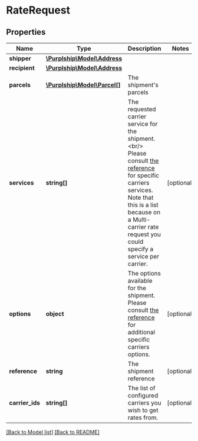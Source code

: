 # RateRequest

## Properties
Name | Type | Description | Notes
------------ | ------------- | ------------- | -------------
**shipper** | [**\Purplship\Model\Address**](Address.md) |  | 
**recipient** | [**\Purplship\Model\Address**](Address.md) |  | 
**parcels** | [**\Purplship\Model\Parcel[]**](Parcel.md) | The shipment&#x27;s parcels | 
**services** | **string[]** | The requested carrier service for the shipment.&lt;br/&gt; Please consult [the reference](#operation/all_references) for specific carriers services.  Note that this is a list because on a Multi-carrier rate request you could specify a service per carrier. | [optional] 
**options** | **object** | The options available for the shipment.  Please consult [the reference](#operation/all_references) for additional specific carriers options. | [optional] 
**reference** | **string** | The shipment reference | [optional] 
**carrier_ids** | **string[]** | The list of configured carriers you wish to get rates from. | [optional] 

[[Back to Model list]](../README.md#documentation-for-models) [[Back to README]](../README.md)

